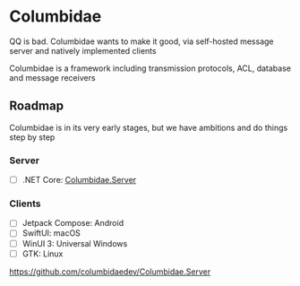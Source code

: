# Columbidae

QQ is bad. Columbidae wants to make it good, via self-hosted
message server and natively implemented clients

Columbidae is a framework including transmission protocols, ACL,
database and message receivers

## Roadmap

Columbidae is in its very early stages, but we have ambitions
and do things step by step

### Server

- [ ] .NET Core: [Columbidae.Server](https://github.com/columbidaedev/Columbidae.Server)

### Clients

- [ ] Jetpack Compose: Android
- [ ] SwiftUI: macOS
- [ ] WinUI 3: Universal Windows
- [ ] GTK: Linux

https://github.com/columbidaedev/Columbidae.Server
